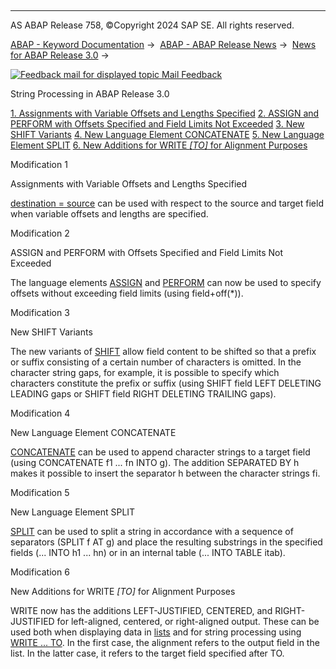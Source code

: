   

* * *

AS ABAP Release 758, ©Copyright 2024 SAP SE. All rights reserved.

[ABAP - Keyword Documentation](https://help.sap.com/doc/abapdocu_758_index_htm/7.58/en-US/abenabap.htm) →  [ABAP - ABAP Release News](https://help.sap.com/doc/abapdocu_758_index_htm/7.58/en-US/abennews.htm) →  [News for ABAP Release 3.0](https://help.sap.com/doc/abapdocu_758_index_htm/7.58/en-US/abennews-30.htm) → 

 [![](Mail.gif?object=Mail.gif "Feedback mail for displayed topic") Mail Feedback](mailto:f1_help@sap.com?subject=Feedback%20on%20ABAP%20Documentation&body=Document:%20String%20Processing%20in%20ABAP%20Release%203.0%2C%20ABENNEWS-30-STRING%2C%20758%0D%0A%0D%0AError:%0D%0A%0D%0A%0D%0A%0D%0ASuggestion%20for%20improvement:)

String Processing in ABAP Release 3.0

[1\. Assignments with Variable Offsets and Lengths Specified](#!ABAP_MODIFICATION_1@1@)
[2\. ASSIGN and PERFORM with Offsets Specified and Field Limits Not Exceeded](#!ABAP_MODIFICATION_2@2@)
[3\. New SHIFT Variants](#!ABAP_MODIFICATION_3@3@)
[4\. New Language Element CONCATENATE](#!ABAP_MODIFICATION_4@4@)
[5\. New Language Element SPLIT](#!ABAP_MODIFICATION_5@5@)
[6\. New Additions for WRITE *\[*TO*\]* for Alignment Purposes](#!ABAP_MODIFICATION_6@6@)

Modification 1   

Assignments with Variable Offsets and Lengths Specified

[destination = source](https://help.sap.com/doc/abapdocu_758_index_htm/7.58/en-US/abapmove.htm) can be used with respect to the source and target field when variable offsets and lengths are specified.

Modification 2   

ASSIGN and PERFORM with Offsets Specified and Field Limits Not Exceeded

The language elements [ASSIGN](https://help.sap.com/doc/abapdocu_758_index_htm/7.58/en-US/abapassign.htm) and [PERFORM](https://help.sap.com/doc/abapdocu_758_index_htm/7.58/en-US/abapperform.htm) can now be used to specify offsets without exceeding field limits (using field+off(\*)).

Modification 3   

New SHIFT Variants

The new variants of [SHIFT](https://help.sap.com/doc/abapdocu_758_index_htm/7.58/en-US/abapshift.htm) allow field content to be shifted so that a prefix or suffix consisting of a certain number of characters is omitted. In the character string gaps, for example, it is possible to specify which characters constitute the prefix or suffix (using SHIFT field LEFT DELETING LEADING gaps or SHIFT field RIGHT DELETING TRAILING gaps).

Modification 4   

New Language Element CONCATENATE

[CONCATENATE](https://help.sap.com/doc/abapdocu_758_index_htm/7.58/en-US/abapconcatenate.htm) can be used to append character strings to a target field (using CONCATENATE f1 ... fn INTO g). The addition SEPARATED BY h makes it possible to insert the separator h between the character strings fi.

Modification 5   

New Language Element SPLIT

[SPLIT](https://help.sap.com/doc/abapdocu_758_index_htm/7.58/en-US/abapsplit.htm) can be used to split a string in accordance with a sequence of separators (SPLIT f AT g) and place the resulting substrings in the specified fields (... INTO h1 ... hn) or in an internal table (... INTO TABLE itab).

Modification 6   

New Additions for WRITE *\[*TO*\]* for Alignment Purposes

WRITE now has the additions LEFT-JUSTIFIED, CENTERED, and RIGHT-JUSTIFIED for left-aligned, centered, or right-aligned output. These can be used both when displaying data in [lists](https://help.sap.com/doc/abapdocu_758_index_htm/7.58/en-US/abapwrite-.htm) and for string processing using [WRITE ... TO](https://help.sap.com/doc/abapdocu_758_index_htm/7.58/en-US/abapwrite_to.htm). In the first case, the alignment refers to the output field in the list. In the latter case, it refers to the target field specified after TO.